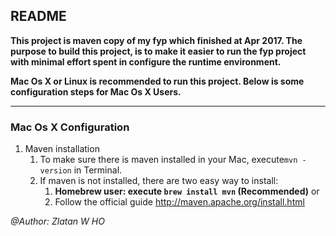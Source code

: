 ## README



**This project is maven copy of my fyp which finished at Apr 2017. The purpose to build this project, is to make it easier to run the fyp project with minimal effort spent in configure the runtime environment.**



**Mac Os X or Linux is recommended to run this project. Below is some configuration steps for Mac Os X Users.**

***

### Mac Os X Configuration

1. Maven installation
   1. To make sure there is maven installed in your Mac, execute```mvn -version``` in Terminal. 
   2. If maven is not installed, there are two easy way to install:
      1. **Homebrew user: execute ```brew install mvn``` (Recommended)** or 
      2. Follow the official guide http://maven.apache.org/install.html



*@Author: Zlatan W HO*